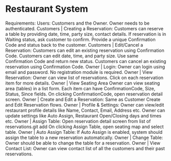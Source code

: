 # Restaurant System
Requirements:
    Users: Customers and the Owner. Owner needs to be authenticated.
    Customers | Creating a Reservation:
            Customers can reserve a table by providing date, time, party size, contact details.
            If reservation is in Waiting status, ask customer to confirm.
            Provide a unique Confirmation Code and status back to the customer.
    Customers | Edit/Cancel a Reservation:
            Customers can edit an existing reservation using Confirmation Code.
            Customers can edit date, time, and party size.
            Use same Confirmation Code and return new status.
            Customers can cancel an existing reservation using Confirmation Code.
    Owner | Login:
            Owner can login using email and password.
            No registration module is required.
    Owner | View Reservation:
            Owner can view list of reservations.
            Click on each reservation item for more details.
    Owner | View Seating Area
            Owner can view seating area (tables) in a list form.
            Each item can have ConfirmationCode, Size, Status, Since fields.
            On clicking ConfirmationCode, open reservation detail screen.
    Owner | Create and Edit a Reservation:
            Same as Customer Create and Edit Reservation flows.
    Owner | Profile & Settings:
            Owner can view/edit restaurant profile details like Name, Contact, Email, Address etc.
            Owner can update settings like Auto Assign, Restaurant Open/Closing days and times etc.
    Owner | Assign Table:
            Open reservation detail screen from list of reservations.git add
            On clicking Assign Table, open seating map and select table.
    Owner | Auto Assign Table:
            If Auto Assign is enabled, system should assign the table to a new reservation automatically.
    Owner | Change Table:
            Owner should be able to change the table for a reservation.
    Owner | View Contact List:
            Owner can view contact list of all the customers and their past reservations.
